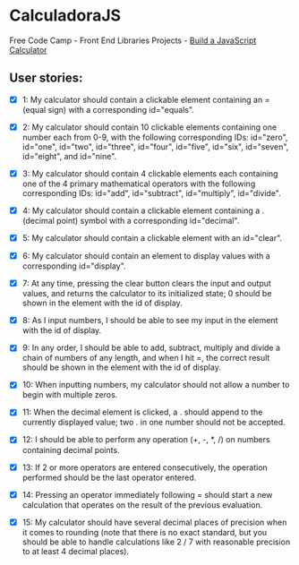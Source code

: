 # CalculadoraJS

Free Code Camp - Front End Libraries Projects - [Build a JavaScript Calculator](https://learn.freecodecamp.org/front-end-libraries/front-end-libraries-projects/build-a-javascript-calculator)

## User stories:

- [x] 1: My calculator should contain a clickable element containing an = (equal sign) with a corresponding id="equals".
- [x] 2: My calculator should contain 10 clickable elements containing one number each from 0-9, with the following corresponding IDs: id="zero", id="one", id="two", id="three", id="four", id="five", id="six", id="seven", id="eight", and id="nine".
- [x] 3: My calculator should contain 4 clickable elements each containing one of the 4 primary mathematical operators with the following corresponding IDs: id="add", id="subtract", id="multiply", id="divide".
- [x] 4: My calculator should contain a clickable element containing a . (decimal point) symbol with a corresponding id="decimal".
- [x] 5: My calculator should contain a clickable element with an id="clear".
- [x] 6: My calculator should contain an element to display values with a corresponding id="display".
- [x] 7: At any time, pressing the clear button clears the input and output values, and returns the calculator to its initialized state; 0 should be shown in the element with the id of display.
- [x] 8: As I input numbers, I should be able to see my input in the element with the id of display.
- [x] 9: In any order, I should be able to add, subtract, multiply and divide a chain of numbers of any length, and when I hit =, the correct result should be shown in the element with the id of display.
- [x] 10: When inputting numbers, my calculator should not allow a number to begin with multiple zeros.
- [x] 11: When the decimal element is clicked, a . should append to the currently displayed value; two . in one number should not be accepted.
- [x] 12: I should be able to perform any operation (+, -, *, /) on numbers containing decimal points.
- [x] 13: If 2 or more operators are entered consecutively, the operation performed should be the last operator entered.
- [x] 14: Pressing an operator immediately following = should start a new calculation that operates on the result of the previous evaluation.
- [x] 15: My calculator should have several decimal places of precision when it comes to rounding (note that there is no exact standard, but you should be able to handle calculations like 2 / 7 with reasonable precision to at least 4 decimal places).

